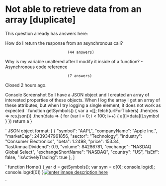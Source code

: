 
# Not able to retrieve data from an array [duplicate]







This question already has answers here:
                        
                    



How do I return the response from an asynchronous call?

                                (44 answers)
                            


Why is my variable unaltered after I modify it inside of a function? - Asynchronous code reference

                                (7 answers)
                            

Closed 2 hours ago.



Console Screenshot
So I have a JSON object and I created an array of interested properties of these objects. When I log the array I get an array of these attributes, but when I try logging a single element, it does not work as expected
`
function getSymbols() {
    var a =[];
    fetch(urlForTickers)
        .then(res => res.json())
        .then(data => {
            for (var i = 0; i < 100; i++) {
                a[i]=data[i].symbol
            } 
        })
    return a
}

`
JSON object format:
[
    {
        "symbol": "AAPL",
        "companyName": "Apple Inc.",
        "marketCap": 2439347961856,
        "sector": "Technology",
        "industry": "Consumer Electronics",
        "beta": 1.2498,
        "price": 153.34,
        "lastAnnualDividend": 0.9,
        "volume": 84286781,
        "exchange": "NASDAQ Global Select",
        "exchangeShortName": "NASDAQ",
        "country": "US",
        "isEtf": false,
        "isActivelyTrading": true
    },
]

`
function Home() {
  var d = getSymbols();
  var sym = d[0];
  console.log(d);
  console.log(d[0])
}[![enter image description here](https://i.stack.imgur.com/L71lK.png)](https://i.stack.imgur.com/L71lK.png)

`

        